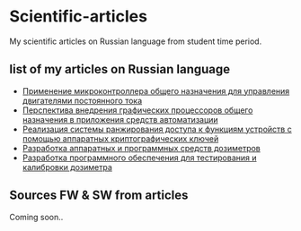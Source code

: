 # Scientific-articles

My scientific articles on Russian language from student time period.

## list of my articles on Russian language

 - [Применение микроконтроллера общего назначения для управления двигателями постоянного тока](https://github.com/M0nteCarl0/Scientific-articles/blob/main/articles/atpip_s_68.pdf)
 - [Перспектива внедрения графических процессоров общего назначения в приложения средств автоматизации](https://github.com/M0nteCarl0/Scientific-articles/blob/main/articles/atpip_s_107.pdf)
 - [Реализация системы ранжирования доступа к функциям устройств с помощью аппаратных криптографических ключей](https://github.com/M0nteCarl0/Scientific-articles/blob/main/articles/atpip_s_127.pdf)
 - [Разработка аппаратных и программных средств дозиметров](https://github.com/M0nteCarl0/Scientific-articles/blob/main/articles/atpip_s_135.pdf)
 - [Разработка программного обеспечения для тестирования и калибровки дозиметра](https://github.com/M0nteCarl0/Scientific-articles/blob/main/articles/atpip_s_151.pdf)
 
 ## Sources FW & SW from articles
Coming soon..
